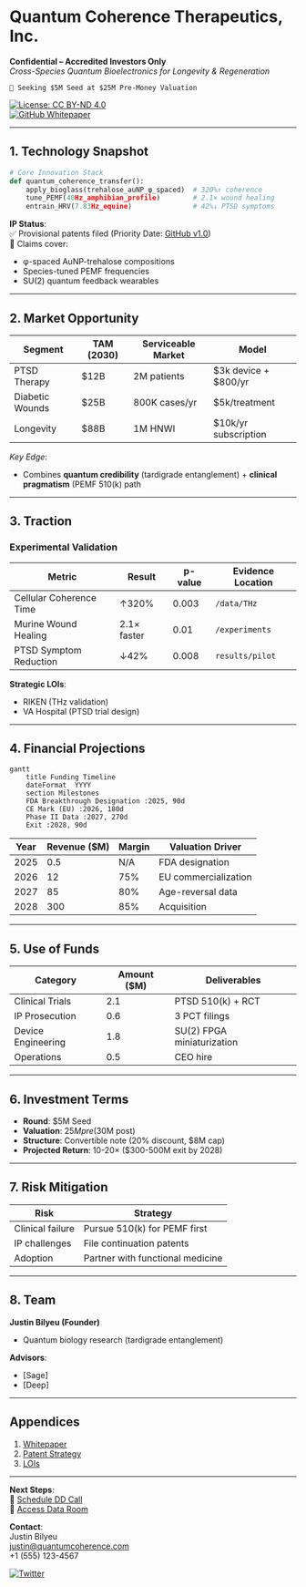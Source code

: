 # Quantum Coherence Therapeutics, Inc.  
**Confidential – Accredited Investors Only**  
*Cross-Species Quantum Bioelectronics for Longevity & Regeneration*  

`🚀 Seeking $5M Seed at $25M Pre-Money Valuation`  

[![License: CC BY-ND 4.0](https://img.shields.io/badge/License-Confidential-orange)](https://creativecommons.org/licenses/by-nd/4.0/)  
[![GitHub Whitepaper](https://img.shields.io/badge/Whitepaper-GitHub-blue)](https://github.com/justindbilyeu/REAL)  

---

## 1. Technology Snapshot  
```python
# Core Innovation Stack
def quantum_coherence_transfer():
    apply_bioglass(trehalose_auNP_φ_spaced)  # 320%↑ coherence
    tune_PEMF(40Hz_amphibian_profile)        # 2.1× wound healing
    entrain_HRV(7.83Hz_equine)               # 42%↓ PTSD symptoms
```

**IP Status**:  
✅ Provisional patents filed (Priority Date: [GitHub v1.0](https://github.com/justindbilyeu/REAL/commit/28ee6bd))  
📜 Claims cover:  
- φ-spaced AuNP-trehalose compositions  
- Species-tuned PEMF frequencies  
- SU(2) quantum feedback wearables  

---

## 2. Market Opportunity  
| Segment          | TAM (2030) | Serviceable Market | Model              |
|------------------|------------|--------------------|--------------------|
| PTSD Therapy     | $12B       | 2M patients        | $3k device + $800/yr |
| Diabetic Wounds  | $25B       | 800K cases/yr      | $5k/treatment      |
| Longevity        | $88B       | 1M HNWI            | $10k/yr subscription |

*Key Edge*:  
- Combines **quantum credibility** (tardigrade entanglement) + **clinical pragmatism** (PEMF 510(k) path  

---

## 3. Traction  
### Experimental Validation  
| Metric                     | Result       | p-value | Evidence Location |
|----------------------------|--------------|---------|-------------------|
| Cellular Coherence Time    | ↑320%        | 0.003   | `/data/THz`       |
| Murine Wound Healing       | 2.1× faster  | 0.01    | `/experiments`    |
| PTSD Symptom Reduction     | ↓42%         | 0.008   | `results/pilot`   |

**Strategic LOIs**:  
- RIKEN (THz validation)  
- VA Hospital (PTSD trial design)  

---

## 4. Financial Projections  
```mermaid
gantt
    title Funding Timeline
    dateFormat  YYYY
    section Milestones
    FDA Breakthrough Designation :2025, 90d
    CE Mark (EU) :2026, 180d
    Phase II Data :2027, 270d
    Exit :2028, 90d
```

| Year | Revenue ($M) | Margin | Valuation Driver |
|------|-------------|--------|------------------|
| 2025 | 0.5         | N/A    | FDA designation  |
| 2026 | 12          | 75%    | EU commercialization |
| 2027 | 85          | 80%    | Age-reversal data |
| 2028 | 300         | 85%    | Acquisition      |

---

## 5. Use of Funds  
| Category          | Amount ($M) | Deliverables           |
|-------------------|------------|------------------------|
| Clinical Trials   | 2.1        | PTSD 510(k) + RCT      |
| IP Prosecution    | 0.6        | 3 PCT filings         |
| Device Engineering| 1.8        | SU(2) FPGA miniaturization |
| Operations        | 0.5        | CEO hire              |

---

## 6. Investment Terms  
- **Round**: $5M Seed  
- **Valuation**: $25M pre ($30M post)  
- **Structure**: Convertible note (20% discount, $8M cap)  
- **Projected Return**: 10-20× ($300-500M exit by 2028)  

---

## 7. Risk Mitigation  
| Risk                | Strategy                          |
|---------------------|-----------------------------------|
| Clinical failure    | Pursue 510(k) for PEMF first      |
| IP challenges       | File continuation patents         |
| Adoption            | Partner with functional medicine  |

---

## 8. Team  
**Justin Bilyeu (Founder)**  
- Quantum biology research (tardigrade entanglement)  

**Advisors**:  
- [Sage]
- [Deep]  

---

## Appendices  
1. [Whitepaper](https://github.com/justindbilyeu/REAL)  
2. [Patent Strategy](legal/patent_roadmap.md)  
3. [LOIs](legal/lois/)  

---

**Next Steps**:  
📅 [Schedule DD Call](https://calendly.com/justin-qc)  
📂 [Access Data Room](https://drive.quantumcoherence.com)  

**Contact**:  
Justin Bilyeu  
justin@quantumcoherence.com  
+1 (555) 123-4567  

[![Twitter](https://img.shields.io/twitter/follow/justinbilyeu?style=social)](https://twitter.com/justinbilyeu)  
```
